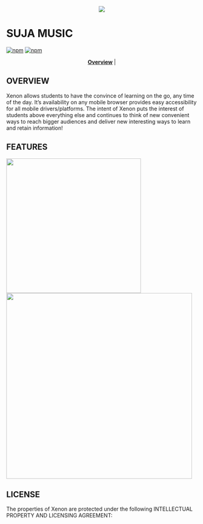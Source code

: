 <p align="center">
<img src ="assets/XE1.png">
</p>

# SUJA MUSIC
[![npm](https://img.shields.io/badge/platform-mobile/web-lightgrey.svg)](https://soft-eng-practicum.github.io/xenon/)
[![npm](https://img.shields.io/badge/License-CC%20BY--NC%204.0-blue.svg)](https://creativecommons.org/licenses/by-nc/4.0/legalcode)

<p align="center">
<b><a href="#overview">Overview</a></b>
|
</p>


##  OVERVIEW

Xenon allows students to have the convince of learning on the go, any time of the day.  It’s availability on any mobile browser provides easy accessibility for all mobile drivers/platforms. The intent of Xenon puts the interest of students above everything else and continues to think of new convenient ways to reach bigger audiences and deliver new interesting ways to learn and retain information!

##  FEATURES

<section>
    <img width="355" src="assets/Features_Readme_1.png">
   <img width="490" src="assets/Features_Readme_2.png">
</section>


##  LICENSE

The properties of Xenon are protected under the following INTELLECTUAL PROPERTY AND LICENSING AGREEMENT:

